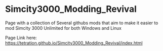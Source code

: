 # Simcity3000_Modding_Revival
Page with a collection of Several githubs mods that aim to make it easier to mod Simcity 3000 Unlimited for both Windows and Linux


Page Link here: https://tetration.github.io/Simcity3000_Modding_Revival/index.html
